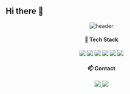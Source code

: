 ## Hi there 👋

<div align="center"> 

![header](https://capsule-render.vercel.app/api?type=waving)

#### 🌱 Tech Stack
<img src="https://img.shields.io/badge/figma-F24E1E?style=for-the-badge&logo=figma&logoColor=white">
<img src="https://img.shields.io/badge/python-3776AB?style=for-the-badge&logo=python&logoColor=white">
<img src="https://img.shields.io/badge/c-A8B9CC?style=for-the-badge&logo=c&logoColor=white">
<img src="https://img.shields.io/badge/JAVA-007396?style=for-the-badge&logo=Java&logoColor=white">
<img src="https://img.shields.io/badge/HTML5-E34F26?style=for-the-badge&logo=HTML5&logoColor=white">
<img src="https://img.shields.io/badge/CSS3-1572B6?style=for-the-badge&logo=CSS3&logoColor=white"> 


#### 📫 Contact
<a href="hanuri714@gmail.com">
  <img src="https://img.shields.io/badge/gmail-EA4335?style=for-the-badge&logo=gmail&logoColor=white&link=hanuri714@gmail.com">
</a>
<a href="https://www.linkedin.com/in/hanuriii/">
  <img src="https://img.shields.io/badge/linkedin-0A66C2?style=for-the-badge&logo=linkedin&logoColor=white">
</a>

</div>

<!--
**hanuriii/hanuriii** is a ✨ _special_ ✨ repository because its `README.md` (this file) appears on your GitHub profile.

Here are some ideas to get you started:

- 🔭 I’m currently working on ...
- 🌱 I’m currently learning ...
- 👯 I’m looking to collaborate on ...
- 🤔 I’m looking for help with ...
- 💬 Ask me about ...
- 📫 How to reach me: ...
- 😄 Pronouns: ...
- ⚡ Fun fact: ...
-->
